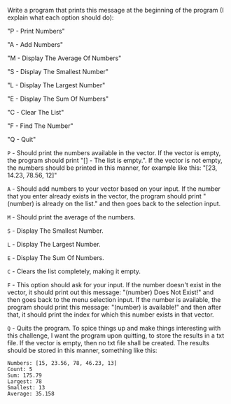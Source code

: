 Write a program that prints this message at the beginning of the program (I explain what each option should do):

"P - Print Numbers"

"A - Add Numbers"

"M - Display The Average Of Numbers"

"S - Display The Smallest Number"

"L - Display The Largest Number"

"E - Display The Sum Of Numbers"

"C - Clear The List"

"F - Find The Number"

"Q - Quit"

`P` - Should print the numbers available in the vector. If the vector is empty, the program should print "[] - The list is empty.". If the vector is not empty, the numbers should be printed in this manner, for example like this: "[23, 14.23, 78.56, 12]"

`A` - Should add numbers to your vector based on your input. If the number that you enter already exists in the vector, the program should print "(number) is already on the list." and then goes back to the selection input.

`M` - Should print the average of the numbers. 

`S` - Display The Smallest Number. 

`L` - Display The Largest Number.

`E` - Display The Sum Of Numbers.

`C` - Clears the list completely, making it empty.

`F` - This option should ask for your input. If the number doesn't exist in the vector, it should print out this message: "(number) Does Not Exist!" and then goes back to the menu selection input. If the number is available, the program should print this message: "(number) is available!" and then after that, it should print the index for which this number exists in that vector.

`Q` - Quits the program. To spice things up and make things interesting with this challenge, I want the program upon quitting, to store the results in a txt file. If the vector is empty, then no txt file shall be created. The results should be stored in this manner, something like this:
```
Numbers: [15, 23.56, 78, 46.23, 13]
Count: 5
Sum: 175.79
Largest: 78
Smallest: 13
Average: 35.158
```